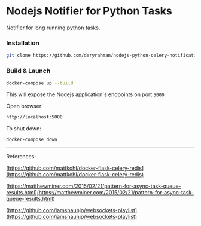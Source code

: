 # Nodejs Notifier for Python Tasks

Notifier for long running python tasks.

### Installation

```bash
git clone https://github.com/deryrahman/nodejs-python-celery-notification
```

### Build & Launch

```bash
docker-compose up --build
```

This will expose the Nodejs application's endpoints on port `5000`

Open browser
```bash
http://localhost:5000
```

To shut down:

```bash
docker-compose down
```

---
References:

[https://github.com/mattkohl/docker-flask-celery-redis](https://github.com/mattkohl/docker-flask-celery-redis)

[https://matthewminer.com/2015/02/21/pattern-for-async-task-queue-results.html](https://matthewminer.com/2015/02/21/pattern-for-async-task-queue-results.html)

[https://github.com/iamshaunjp/websockets-playlist](https://github.com/iamshaunjp/websockets-playlist)
